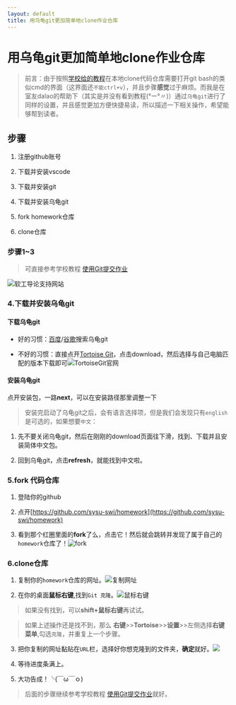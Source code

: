 ```yaml
---
layout: default
title: 用乌龟git更加简单地clone作业仓库
---
```


# 用乌龟git更加简单地clone作业仓库

>前言：由于按照[学校给的教程](https://sysu-swi.github.io/homework-start)在本地clone代码仓库需要打开git bash的类似cmd的界面（这界面还`不能ctrl+v`），并且步骤**感觉**过于麻烦。而我是在室友dalao的帮助下（其实是并没有看到教程(°ー°〃)）通过`乌龟git`进行了同样的设置，并且感觉更加方便快捷易读，所以描述一下相关操作，希望能够帮到读者。  

## 步骤  
1.  注册github账号

2.  下载并安装vscode

3.  下载并安装git

4.  下载并安装乌龟git

5.  fork homework仓库

6.  clone仓库

### 步骤1~3

>可直接参考学校教程 [使用Git提交作业](https://sysu-swi.github.io/homework-start)

![软工导论支持网站](https://wx2.sinaimg.cn/mw1024/007dfLy5ly1fvi4muu1npj30r30aydh8.jpg)

### 4.下载并安装乌龟git

#### 下载乌龟git
* 好的习惯：[百度](www.baidu.com)/[谷歌](www.google.com)搜索乌龟git

*  不好的习惯：直接点开[Tortoise Git](https://tortoisegit.org/)，点击download，然后选择与自己电脑匹配的版本下载即可![TortoiseGit官网](https://wx2.sinaimg.cn/mw1024/007dfLy5ly1fvi6wzhahzj31gx0oj469.jpg)

#### 安装乌龟git

点开安装包，一路**next**，可以在安装路径那里调整一下

>安装完启动了乌龟git之后，会有语言选择项，但是我们会发现只有`english`是可选的，如果想要`中文`：

1.  先不要关闭乌龟git，然后在刚刚的download页面往下滑，找到、下载并且安装简体中文包。

2.  回到乌龟git，点击**refresh**，就能找到中文啦。

### 5.fork 代码仓库

1.  登陆你的github

2.  点开[https://github.com/sysu-swi/homework](https://github.com/sysu-swi/homework)

3.  看到那个红圈里面的**fork**了么，点击它！然后就会跳转并发现了属于自己的`homework`仓库了！![fork](https://wx4.sinaimg.cn/mw1024/007dfLy5ly1fvi80r4x9yj31go0p3ack.jpg)

### 6.clone仓库

1. 复制你的`homework`仓库的网址。![复制网址](https://wx4.sinaimg.cn/mw1024/007dfLy5ly1fvi86wzti0j30zf0p1770.jpg)

2. 在你的桌面**鼠标右键**,找到`Git 克隆`。![鼠标右键](https://wx3.sinaimg.cn/mw1024/007dfLy5ly1fvi4mvetrij30dc0httea.jpg)

>如果没有找到，可以**shift+鼠标右键**再试试。

>如果上述操作还是找不到，那么 **右键**>>**Tortoise**>>**设置**>>左侧选择**右键菜单**,勾选`克隆`，并重复上一个步骤。

3. 把你复制的网址黏贴在`URL`栏，选择好你想克隆到的文件夹，**确定**就好。![](https://wx4.sinaimg.cn/mw1024/007dfLy5ly1fvi4mut5zyj30k00eq3yt.jpg)

4. 等待进度条满上。

5. 大功告成！╰(￣ω￣ｏ)

>后面的步骤继续参考学校教程 [使用Git提交作业](https://sysu-swi.github.io/homework-start)就好。

<!--## 1、你会使用 vscode 编辑 markdown 了吗？

你会使用 git bash 创建本地空间了吗？

你能拉取本文档到本地了？它在 gh-pages 分支内，设置 Slate 主题！

用 vscode 编辑它，然后提交！

这个文档将发布在 https://your-account.github.io/homework 中！-->